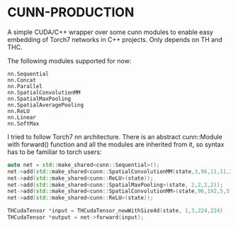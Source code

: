 CUNN-PRODUCTION
=====

A simple CUDA/C++ wrapper over some cunn modules to enable easy embedding of Torch7 networks in C++ projects. Only depends on TH and THC.

The following modules supported for now:
```
nn.Sequential
nn.Concat
nn.Parallel
nn.SpatialConvolutionMM
nn.SpatialMaxPooling
nn.SpatialAveragePooling
nn.ReLU
nn.Linear
nn.SoftMax
```

I tried to follow Torch7 nn architecture. There is an abstract cunn::Module with forward() function and all the modules are inherited from it, so syntax has to be familiar to torch users:

```c++
auto net = std::make_shared<cunn::Sequential>();
net->add(std::make_shared<cunn::SpatialConvolutionMM(state,3,96,11,11,3,3)>);
net->add(std::make_shared<cunn::ReLU>(state));
net->add(std::make_shared<cunn::SpatialMaxPooling>(state, 2,2,2,2));
net->add(std::make_shared<cunn::SpatialConvolutionMM>(state,96,192,5,5));
net->add(std::make_shared<cunn::ReLU>(state));

THCudaTensor *input = THCudaTensor_newWithSize4d(state, 1,3,224,224)
THCudaTensor *output = net->forward(input);
```
